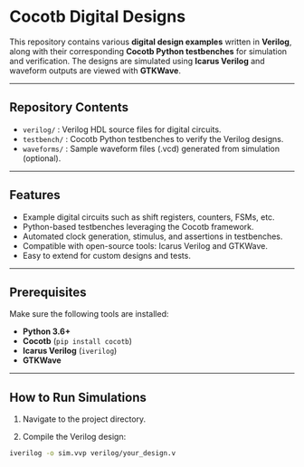 # Cocotb Digital Designs

This repository contains various **digital design examples** written in **Verilog**, along with their corresponding **Cocotb Python testbenches** for simulation and verification. The designs are simulated using **Icarus Verilog** and waveform outputs are viewed with **GTKWave**.

---

## Repository Contents

- `verilog/` : Verilog HDL source files for digital circuits.
- `testbench/` : Cocotb Python testbenches to verify the Verilog designs.
- `waveforms/` : Sample waveform files (.vcd) generated from simulation (optional).

---

## Features

- Example digital circuits such as shift registers, counters, FSMs, etc.
- Python-based testbenches leveraging the Cocotb framework.
- Automated clock generation, stimulus, and assertions in testbenches.
- Compatible with open-source tools: Icarus Verilog and GTKWave.
- Easy to extend for custom designs and tests.

---

## Prerequisites

Make sure the following tools are installed:

- **Python 3.6+**
- **Cocotb** (`pip install cocotb`)
- **Icarus Verilog** (`iverilog`)
- **GTKWave**

---

## How to Run Simulations

1. Navigate to the project directory.

2. Compile the Verilog design:

```bash
iverilog -o sim.vvp verilog/your_design.v

